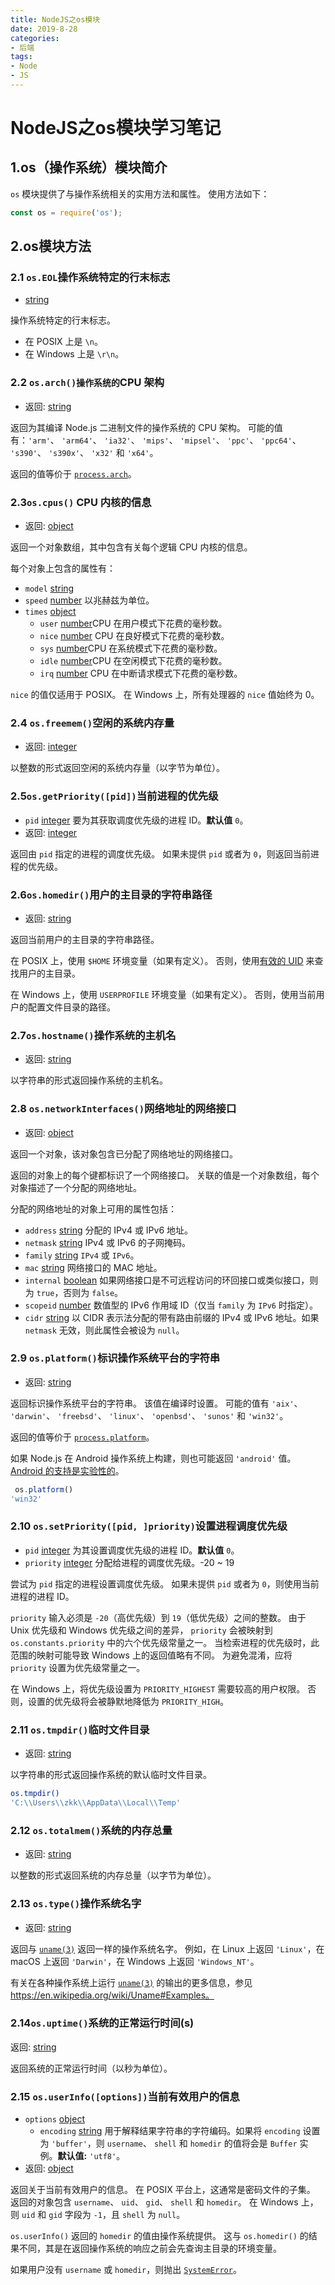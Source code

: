 ```yaml
---
title: NodeJS之os模块
date: 2019-8-28
categories: 
- 后端
tags: 
- Node
- JS
---
```


# NodeJS之os模块学习笔记

## 1.os（操作系统）模块简介

`os` 模块提供了与操作系统相关的实用方法和属性。 使用方法如下：

```js
const os = require('os');
```

## 2.os模块方法

### 2.1 `os.EOL`操作系统特定的行末标志

- [string](http://nodejs.cn/s/9Tw2bK)

操作系统特定的行末标志。

- 在 POSIX 上是 `\n`。
- 在 Windows 上是 `\r\n`。

### 2.2 `os.arch()操作系统的`CPU 架构

- 返回: [string](http://nodejs.cn/s/9Tw2bK)

返回为其编译 Node.js 二进制文件的操作系统的 CPU 架构。 可能的值有：`'arm'`、 `'arm64'`、 `'ia32'`、 `'mips'`、 `'mipsel'`、 `'ppc'`、 `'ppc64'`、 `'s390'`、 `'s390x'`、 `'x32'` 和 `'x64'`。

返回的值等价于 [`process.arch`](http://nodejs.cn/s/5Ez77R)。

### 2.3`os.cpus()` CPU 内核的信息

- 返回: [object](http://nodejs.cn/s/jzn6Ao)

返回一个对象数组，其中包含有关每个逻辑 CPU 内核的信息。

每个对象上包含的属性有：

- `model` [string](http://nodejs.cn/s/9Tw2bK)
- `speed` [number](http://nodejs.cn/s/SXbo1v) 以兆赫兹为单位。
- `times` [object](http://nodejs.cn/s/jzn6Ao)
  - `user` [number](http://nodejs.cn/s/SXbo1v)CPU 在用户模式下花费的毫秒数。
  - `nice` [number](http://nodejs.cn/s/SXbo1v) CPU 在良好模式下花费的毫秒数。
  - `sys`  [number](http://nodejs.cn/s/SXbo1v)CPU 在系统模式下花费的毫秒数。
  - `idle`  [number](http://nodejs.cn/s/SXbo1v)CPU 在空闲模式下花费的毫秒数。
  - `irq`  [number](http://nodejs.cn/s/SXbo1v) CPU 在中断请求模式下花费的毫秒数。

`nice` 的值仅适用于 POSIX。 在 Windows 上，所有处理器的 `nice` 值始终为 0。

### 2.4 `os.freemem()`空闲的系统内存量

- 返回: [integer](http://nodejs.cn/s/SXbo1v)

以整数的形式返回空闲的系统内存量（以字节为单位）。

### 2.5`os.getPriority([pid])`当前进程的优先级

- `pid` [integer](http://nodejs.cn/s/SXbo1v) 要为其获取调度优先级的进程 ID。**默认值** `0`。
- 返回: [integer](http://nodejs.cn/s/SXbo1v)

返回由 `pid` 指定的进程的调度优先级。 如果未提供 `pid` 或者为 `0`，则返回当前进程的优先级。

### 2.6`os.homedir()`用户的主目录的字符串路径

- 返回: [string](http://nodejs.cn/s/9Tw2bK)

返回当前用户的主目录的字符串路径。

在 POSIX 上，使用 `$HOME` 环境变量（如果有定义）。 否则，使用[有效的 UID](http://nodejs.cn/s/qnvwQK) 来查找用户的主目录。

在 Windows 上，使用 `USERPROFILE` 环境变量（如果有定义）。 否则，使用当前用户的配置文件目录的路径。

### 2.7`os.hostname()`操作系统的主机名

- 返回: [string](http://nodejs.cn/s/9Tw2bK)

以字符串的形式返回操作系统的主机名。

### 2.8 `os.networkInterfaces()`网络地址的网络接口

- 返回: [object](http://nodejs.cn/s/jzn6Ao)

返回一个对象，该对象包含已分配了网络地址的网络接口。

返回的对象上的每个键都标识了一个网络接口。 关联的值是一个对象数组，每个对象描述了一个分配的网络地址。

分配的网络地址的对象上可用的属性包括：

- `address` [string](http://nodejs.cn/s/9Tw2bK) 分配的 IPv4 或 IPv6 地址。
- `netmask` [string](http://nodejs.cn/s/9Tw2bK) IPv4 或 IPv6 的子网掩码。
- `family` [string](http://nodejs.cn/s/9Tw2bK) `IPv4` 或 `IPv6`。
- `mac` [string](http://nodejs.cn/s/9Tw2bK) 网络接口的 MAC 地址。
- `internal` [boolean](http://nodejs.cn/s/jFbvuT) 如果网络接口是不可远程访问的环回接口或类似接口，则为 `true`，否则为 `false`。
- `scopeid` [number](http://nodejs.cn/s/SXbo1v) 数值型的 IPv6 作用域 ID（仅当 `family` 为 `IPv6` 时指定）。
- `cidr` [string](http://nodejs.cn/s/9Tw2bK) 以 CIDR 表示法分配的带有路由前缀的 IPv4 或 IPv6 地址。如果 `netmask` 无效，则此属性会被设为 `null`。

### 2.9 `os.platform()`标识操作系统平台的字符串

- 返回: [string](http://nodejs.cn/s/9Tw2bK)

返回标识操作系统平台的字符串。 该值在编译时设置。 可能的值有 `'aix'`、 `'darwin'`、 `'freebsd'`、 `'linux'`、 `'openbsd'`、 `'sunos'` 和 `'win32'`。

返回的值等价于 [`process.platform`](http://nodejs.cn/s/wxcquH)。

如果 Node.js 在 Android 操作系统上构建，则也可能返回 `'android'` 值。 [Android 的支持是实验性的](http://nodejs.cn/s/4Wkt3D)。

```js
 os.platform()
'win32'
```

### 2.10 `os.setPriority([pid, ]priority)`设置进程调度优先级

- `pid` [integer](http://nodejs.cn/s/SXbo1v) 为其设置调度优先级的进程 ID。**默认值** `0`。
- `priority` [integer](http://nodejs.cn/s/SXbo1v) 分配给进程的调度优先级。-20 ~ 19

尝试为 `pid` 指定的进程设置调度优先级。 如果未提供 `pid` 或者为 `0`，则使用当前进程的进程 ID。

`priority` 输入必须是 `-20`（高优先级）到 `19`（低优先级）之间的整数。 由于 Unix 优先级和 Windows 优先级之间的差异， `priority` 会被映射到 `os.constants.priority` 中的六个优先级常量之一。 当检索进程的优先级时，此范围的映射可能导致 Windows 上的返回值略有不同。 为避免混淆，应将 `priority` 设置为优先级常量之一。

在 Windows 上，将优先级设置为 `PRIORITY_HIGHEST` 需要较高的用户权限。 否则，设置的优先级将会被静默地降低为 `PRIORITY_HIGH`。

### 2.11 `os.tmpdir()`临时文件目录

- 返回: [string](http://nodejs.cn/s/9Tw2bK)

以字符串的形式返回操作系统的默认临时文件目录。

```sh
os.tmpdir()
'C:\\Users\\zkk\\AppData\\Local\\Temp'
```

### 2.12 `os.totalmem()`系统的内存总量

- 返回: [string](http://nodejs.cn/s/SXbo1v)

以整数的形式返回系统的内存总量（以字节为单位）。

### 2.13 `os.type()`操作系统名字

- 返回: [string](http://nodejs.cn/s/SXbo1v)

返回与 [`uname(3)`](http://nodejs.cn/s/JL5KHm) 返回一样的操作系统名字。 例如，在 Linux 上返回 `'Linux'`，在 macOS 上返回 `'Darwin'`，在 Windows 上返回 `'Windows_NT'`。

有关在各种操作系统上运行 [`uname(3)`](http://nodejs.cn/s/JL5KHm) 的输出的更多信息，参见 https://en.wikipedia.org/wiki/Uname#Examples。

### 2.14`os.uptime()`系统的正常运行时间(s)

返回: [string](http://nodejs.cn/s/SXbo1v)

返回系统的正常运行时间（以秒为单位）。

### 2.15 `os.userInfo([options])`当前有效用户的信息

- `options` [object](http://nodejs.cn/s/jzn6Ao)
  - `encoding` [string](http://nodejs.cn/s/9Tw2bK) 用于解释结果字符串的字符编码。如果将 `encoding` 设置为 `'buffer'`，则 `username`、 `shell` 和 `homedir` 的值将会是 `Buffer` 实例。**默认值:** `'utf8'`。
- 返回: [object](http://nodejs.cn/s/jzn6Ao)

返回关于当前有效用户的信息。 在 POSIX 平台上，这通常是密码文件的子集。 返回的对象包含 `username`、 `uid`、 `gid`、 `shell` 和 `homedir`。 在 Windows 上，则 `uid` 和 `gid` 字段为 `-1`，且 `shell` 为 `null`。

`os.userInfo()` 返回的 `homedir` 的值由操作系统提供。 这与 `os.homedir()` 的结果不同，其是在返回操作系统的响应之前会先查询主目录的环境变量。

如果用户没有 `username` 或 `homedir`，则抛出 [`SystemError`](http://nodejs.cn/s/UDLUCx)。
